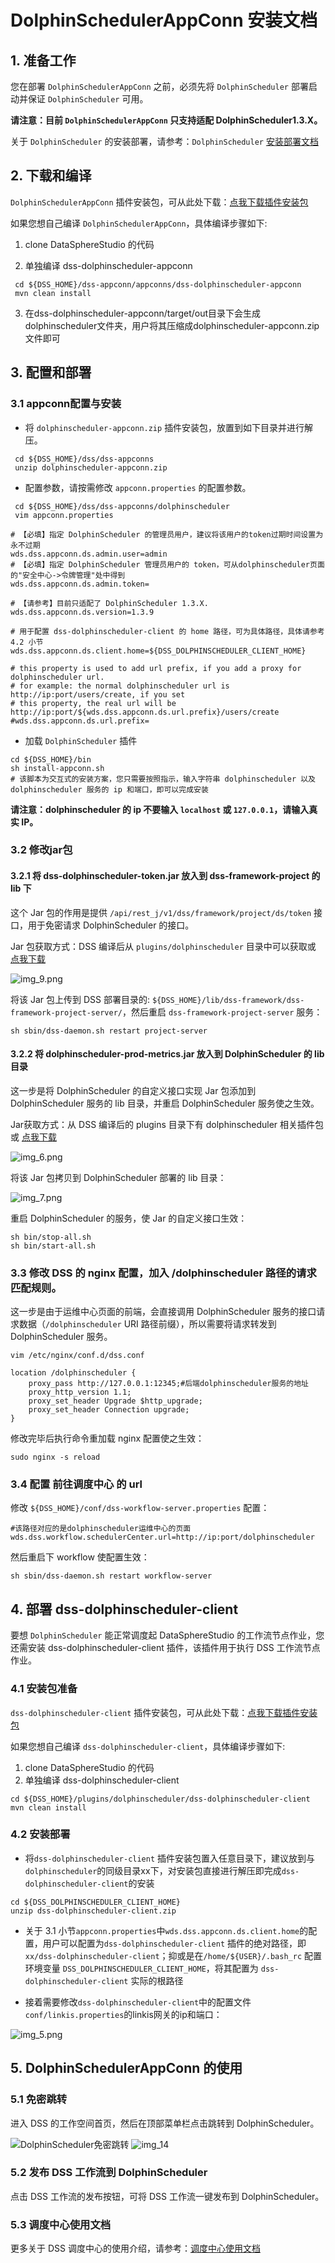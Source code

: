 # DolphinSchedulerAppConn 安装文档

## 1. 准备工作

您在部署 `DolphinSchedulerAppConn` 之前，必须先将 `DolphinScheduler` 部署启动并保证 `DolphinScheduler` 可用。

**请注意：目前 `DolphinSchedulerAppConn` 只支持适配 DolphinScheduler1.3.X。**

关于 `DolphinScheduler` 的安装部署，请参考：`DolphinScheduler` [安装部署文档](https://dolphinscheduler.apache.org/zh-cn/docs/1.3.8/user_doc/standalone-deployment.html)

## 2. 下载和编译

`DolphinSchedulerAppConn` 插件安装包，可从此处下载：[点我下载插件安装包](https://osp-1257653870.cos.ap-guangzhou.myqcloud.com/WeDatasphere/DolphinScheduler/dolphinscheduler-appconn.zip)

如果您想自己编译 `DolphinSchedulerAppConn`，具体编译步骤如下:

1. clone DataSphereStudio 的代码

2. 单独编译 dss-dolphinscheduler-appconn

```shell script 
 cd ${DSS_HOME}/dss-appconn/appconns/dss-dolphinscheduler-appconn
 mvn clean install
```
3. 在dss-dolphinscheduler-appconn/target/out目录下会生成dolphinscheduler文件夹，用户将其压缩成dolphinscheduler-appconn.zip文件即可

## 3. 配置和部署

### 3.1 appconn配置与安装
- 将 `dolphinscheduler-appconn.zip` 插件安装包，放置到如下目录并进行解压。

```shell script 
 cd ${DSS_HOME}/dss/dss-appconns
 unzip dolphinscheduler-appconn.zip
```

- 配置参数，请按需修改 `appconn.properties` 的配置参数。

```shell script
 cd ${DSS_HOME}/dss/dss-appconns/dolphinscheduler
 vim appconn.properties
```

```properties
# 【必填】指定 DolphinScheduler 的管理员用户，建议将该用户的token过期时间设置为永不过期
wds.dss.appconn.ds.admin.user=admin
# 【必填】指定 DolphinScheduler 管理员用户的 token，可从dolphinscheduler页面的"安全中心->令牌管理"处中得到
wds.dss.appconn.ds.admin.token=

# 【请参考】目前只适配了 DolphinScheduler 1.3.X.
wds.dss.appconn.ds.version=1.3.9

# 用于配置 dss-dolphinscheduler-client 的 home 路径，可为具体路径，具体请参考 4.2 小节
wds.dss.appconn.ds.client.home=${DSS_DOLPHINSCHEDULER_CLIENT_HOME}

# this property is used to add url prefix, if you add a proxy for dolphinscheduler url.
# for example: the normal dolphinscheduler url is http://ip:port/users/create, if you set
# this property, the real url will be http://ip:port/${wds.dss.appconn.ds.url.prefix}/users/create
#wds.dss.appconn.ds.url.prefix=
```

- 加载 `DolphinScheduler` 插件

```shell script 
cd ${DSS_HOME}/bin
sh install-appconn.sh
# 该脚本为交互式的安装方案，您只需要按照指示，输入字符串 dolphinscheduler 以及 dolphinscheduler 服务的 ip 和端口，即可以完成安装
```

**请注意：dolphinscheduler 的 ip 不要输入 `localhost` 或 `127.0.0.1`，请输入真实 IP。**

### 3.2 修改jar包
#### 3.2.1 将 dss-dolphinscheduler-token.jar 放入到 dss-framework-project 的 lib 下

这个 Jar 包的作用是提供 `/api/rest_j/v1/dss/framework/project/ds/token` 接口，用于免密请求 DolphinScheduler 的接口。

Jar 包获取方式：DSS 编译后从 `plugins/dolphinscheduler` 目录中可以获取或 [点我下载](https://osp-1257653870.cos.ap-guangzhou.myqcloud.com/WeDatasphere/DolphinScheduler/dss-dolphinscheduler-token-1.1.0.jar)

![img_9.png](../Images/安装部署/DolphinschedulerAppConn部署/img_9.png)

将该 Jar 包上传到 DSS 部署目录的: `${DSS_HOME}/lib/dss-framework/dss-framework-project-server/`，然后重启 `dss-framework-project-server` 服务：

```shell
sh sbin/dss-daemon.sh restart project-server
```

#### 3.2.2 将 dolphinscheduler-prod-metrics.jar 放入到 DolphinScheduler 的 lib 目录

这一步是将 DolphinScheduler 的自定义接口实现 Jar 包添加到 DolphinScheduler 服务的 lib 目录，并重启 DolphinScheduler 服务使之生效。

Jar获取方式：从 DSS 编译后的 plugins 目录下有 dolphinscheduler 相关插件包或 [点我下载](https://osp-1257653870.cos.ap-guangzhou.myqcloud.com/WeDatasphere/DolphinScheduler/dolphinscheduler-prod-metrics-1.1.0.jar)

![img_6.png](../Images/安装部署/DolphinschedulerAppConn部署/img_6.png)

将该 Jar 包拷贝到 DolphinScheduler 部署的 lib 目录：

![img_7.png](../Images/安装部署/DolphinschedulerAppConn部署/img_7.png)

重启 DolphinScheduler 的服务，使 Jar 的自定义接口生效：

```shell script
sh bin/stop-all.sh
sh bin/start-all.sh
```


### 3.3 修改 DSS 的 nginx 配置，加入 /dolphinscheduler 路径的请求匹配规则。

这一步是由于运维中心页面的前端，会直接调用 DolphinScheduler 服务的接口请求数据（`/dolphinscheduler` URI 路径前缀），所以需要将请求转发到 DolphinScheduler 服务。

```shell script
vim /etc/nginx/conf.d/dss.conf
```

```shell script
location /dolphinscheduler {
    proxy_pass http://127.0.0.1:12345;#后端dolphinscheduler服务的地址
    proxy_http_version 1.1;
    proxy_set_header Upgrade $http_upgrade;
    proxy_set_header Connection upgrade;
}
```

修改完毕后执行命令重加载 nginx 配置使之生效：

```shell script
sudo nginx -s reload
```

### 3.4 配置 前往调度中心 的 url

修改 `${DSS_HOME}/conf/dss-workflow-server.properties` 配置：

```properties
#该路径对应的是dolphinscheduler运维中心的页面
wds.dss.workflow.schedulerCenter.url=http://ip:port/dolphinscheduler
```

然后重启下 workflow 使配置生效：

```shell script
sh sbin/dss-daemon.sh restart workflow-server
```

## 4. 部署 dss-dolphinscheduler-client

要想 `DolphinScheduler` 能正常调度起 DataSphereStudio 的工作流节点作业，您还需安装 dss-dolphinscheduler-client 插件，该插件用于执行 DSS 工作流节点作业。

### 4.1 安装包准备

`dss-dolphinscheduler-client` 插件安装包，可从此处下载：[点我下载插件安装包](https://osp-1257653870.cos.ap-guangzhou.myqcloud.com/WeDatasphere/DolphinScheduler/dss-dolphinscheduler-client.zip)

如果您想自己编译 `dss-dolphinscheduler-client`，具体编译步骤如下:

1. clone DataSphereStudio 的代码
2. 单独编译 dss-dolphinscheduler-client

```shell script 
cd ${DSS_HOME}/plugins/dolphinscheduler/dss-dolphinscheduler-client
mvn clean install
```

### 4.2 安装部署

- 将`dss-dolphinscheduler-client` 插件安装包置入任意目录下，建议放到与`dolphinscheduler`的同级目录xx下，对安装包直接进行解压即完成`dss-dolphinscheduler-client`的安装

```shell script 
cd ${DSS_DOLPHINSCHEDULER_CLIENT_HOME}
unzip dss-dolphinscheduler-client.zip
```


- 关于 3.1 小节`appconn.properties`中`wds.dss.appconn.ds.client.home`的配置，用户可以配置为`dss-dolphinscheduler-client` 插件的绝对路径，即`xx/dss-dolphinscheduler-client`；抑或是在`/home/${USER}/.bash_rc` 配置环境变量 `DSS_DOLPHINSCHEDULER_CLIENT_HOME`，将其配置为 `dss-dolphinscheduler-client` 实际的根路径


- 接着需要修改`dss-dolphinscheduler-client`中的配置文件`conf/linkis.properties`的linkis网关的ip和端口：

![img_5.png](../Images/安装部署/DolphinschedulerAppConn部署/img_5.png)


## 5. DolphinSchedulerAppConn 的使用

### 5.1 免密跳转

进入 DSS 的工作空间首页，然后在顶部菜单栏点击跳转到 DolphinScheduler。

![DolphinScheduler免密跳转](../Images/安装部署/DolphinschedulerAppConn部署/img_13.png)
![img_14](../Images/安装部署/DolphinschedulerAppConn部署/img_14.png)

### 5.2 发布 DSS 工作流到 DolphinScheduler

点击 DSS 工作流的发布按钮，可将 DSS 工作流一键发布到 DolphinScheduler。

### 5.3 调度中心使用文档

更多关于 DSS 调度中心的使用介绍，请参考：[调度中心使用文档](../用户手册/调度中心使用文档.md)
